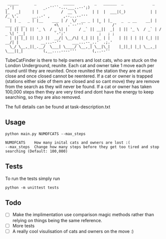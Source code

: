 ```
 _____       _            _____         _   ______  _             _                           _,'|             _.-''``-...___..--';)
|_   _|     | |          /  __ \       | |  |  ___|(_)           | |                         /_ \'.      __..-' ,      ,--...--'''
  | | _   _ | |__    ___ | /  \/  __ _ | |_ | |_    _  _ __    __| |  ___  _ __             <\    .`--'''       `     /'
  | || | | || '_ \  / _ \| |     / _` || __||  _|  | || '_ \  / _` | / _ \| '__|             `-';'               ;   ; ;
  | || |_| || |_) ||  __/| \__/\| (_| || |_ | |    | || | | || (_| ||  __/| |          __...--''     ___...--_..'  .;.'
  \_/ \__,_||_.__/  \___| \____/ \__,_| \__|\_|    |_||_| |_| \__,_| \___||_|         (,__....----'''       (,..--'' 
```

TubeCatFinder is there to help owners and lost cats, who are stuck on the London Underground, reunite.
Each cat and owner take 1 move each per round until they are reunited. Once reunited the station they are at must close and once closed cannot be reentered. If a cat or owner is trapped (stations either side of them are closed and so cant move) they are remove from the search as they will never be found. If a cat or owner has taken 100,000 steps then they are very tired and dont have the energy to keep searching, so they are also removed.

The full details can be found at task-description.txt

## Usage ##
```
python main.py NUMOFCATS --max_steps

NUMOFCATS    How many inital cats and owners are lost :( 
--max_steps  Change how many steps before they get too tired and stop searching (Default: 100,000)
```

## Tests ##
To run the tests simply run
```
python -m unittest tests
```

## Todo ##
- [ ] Make the implimentation use comparison magic methods rather than relying on things being the same reference.
- [ ] More tests
- [ ] A really cool visulisation of cats and owners on the move :)
